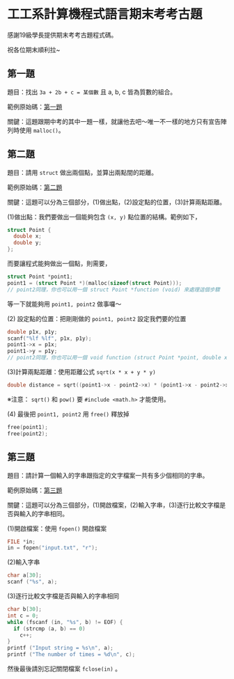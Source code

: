 # 工工系計算機程式語言期末考考古題

感謝19級學長提供期末考考古題程式碼。

祝各位期末順利拉~

## 第一題
題目：找出 `3a + 2b + c = 某個數` 且 a, b, c 皆為質數的組合。

範例原始碼：[第一題](/第一題.c)

關鍵：這題跟期中考的其中一題一樣，就讓他去吧～唯一不一樣的地方只有宣告陣列時使用 `malloc()`。

## 第二題
題目：請用 `struct` 做出兩個點，並算出兩點間的距離。

範例原始碼：[第二題](/第二題.c)

關鍵：這題可以分為三個部分，(1)做出點，(2)設定點的位置，(3)計算兩點距離。

(1)做出點：我們要做出一個能夠包含 `(x, y)` 點位置的結構。範例如下，

```c
struct Point {
  double x;
  double y;
};
```
而要讓程式能夠做出一個點，則需要，

```c
struct Point *point1;
point1 = (struct Point *)(malloc(sizeof(struct Point)));
// point2同理，你也可以用一個 struct Point *function (void) 來處理這個步驟
```

等一下就能夠用 `point1, point2` 做事囉～

(2) 設定點的位置：把剛剛做的 `point1, point2` 設定我們要的位置

```c
double p1x, p1y;
scanf("%lf %lf", p1x, p1y);
point1->x = p1x;
point1->y = p1y;
// point2同理，你也可以用一個 void function (struct Point *point, double x, double y) 來處理這個步驟
```

(3)計算兩點距離：使用距離公式 `sqrt(x * x + y * y)`

```c
double distance = sqrt((point1->x - point2->x) * (point1->x - point2->x) + (point1->y - point2->y) * (point1->y - point2->y));
```

※注意： `sqrt()` 和 `pow()` 要 `#include <math.h>` 才能使用。

(4) 最後把 `point1, point2` 用 `free()` 釋放掉

```c
free(point1);
free(point2);
```

## 第三題

題目：請計算一個輸入的字串跟指定的文字檔案一共有多少個相同的字串。

範例原始碼：[第三題](/第三題.c)

關鍵：這題可以分為三個部分，(1)開啟檔案，(2)輸入字串，(3)逐行比較文字檔是否與輸入的字串相同。

(1)開啟檔案：使用 `fopen()` 開啟檔案

```c
FILE *in;
in = fopen("input.txt", "r");
```

(2)輸入字串

```c
char a[30];
scanf ("%s", a);
```

(3)逐行比較文字檔是否與輸入的字串相同

```c
char b[30];
int c = 0;
while (fscanf (in, "%s", b) != EOF) {
  if (strcmp (a, b) == 0)
    c++;
}
printf ("Input string = %s\n", a);
printf ("The number of times = %d\n", c);
```

然後最後請別忘記關閉檔案 `fclose(in)` 。
